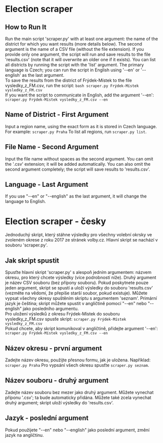 # Election scraper

## How to Run It
Run the main script 'scraper.py' with at least one argument: the name of the district for which you want results (more details below). The second argument is the name of a CSV file (without the file extension). If you provide only one argument, the script will run and save results to the file 'results.csv' (note that it will overwrite an older one if it exists). You can list all districts by running the script with the 'list' argument. The primary language is Czech; you can run the script in English using '--en' or '--english' as the last argument.<br>
To save the results from the district of Frýdek-Místek to the file vysledky_z_FM.csv, run the script: 
```bash scraper.py Frýdek-Místek vysledky_z_FM.csv```<br>
If you want the script to communicate in English, add the argument '--en': 
```scraper.py Frýdek-Místek vysledky_z_FM.csv --en```

## Name of District - First Argument
Input a region name, using the exact form as it is stored in Czech language. For example: ```scraper.py Praha```
To list all regions, run ```scraper.py list```.

## File Name - Second Argument
Input the file name without spaces as the second argument. You can omit the '.csv' extension; it will be added automatically. You can also omit the second argument completely; the script will save results to 'results.csv'.

## Language - Last Argument
If you use "--en" or "--english" as the last argument, it will change the language to English.

# Election scraper - česky

Jednoduchý skript, který stáhne výsledky pro všechny volební okrsky ve zvoleném okrese z roku 2017 ze stránek volby.cz. Hlavní skript se nachází v souboru 'scraper.py'.

## Jak skript spustit
Spusťte hlavní skript 'scraper.py' s alespoň jedním argumentem: názvem okresu, pro který chcete výsledky (více podrobností níže). Druhý argument je název CSV souboru (bez přípony souboru). Pokud poskytnete pouze jeden argument, skript se spustí a uloží výsledky do souboru 'results.csv' (vezměte na vědomí, že přepíše starší soubor, pokud existuje). Můžete vypsat všechny okresy spuštěním skriptu s argumentem 'seznam'. Primární jazyk je čeština; skript můžete spustit v angličtině pomocí "--en" nebo "--english" jako posledního argumentu.<br>
Pro uložení výsledků z okresu Frýdek-Místek do souboru vysledky_z_FM.csv spusťe skript: ```scraper.py Frýdek-Místek vysledky_z_FM.csv```<br>
Pokud chcete, aby skript komunikoval v angličtině, přidejte argument '--en': ```scraper.py Frýdek-Místek vysledky_z_FM.csv --en```

## Název okresu - první argument
Zadejte název okresu, použijte přesnou formu, jak je uložena. Například: ```scraper.py Praha```
Pro vypsání všech okresu spusťte ```scraper.py seznam```.

## Název souboru - druhý argument
Zadejte název souboru bez mezer jako druhý argument. Můžete vynechat příponu '.csv'; ta bude automaticky přidána. Můžete také zcela vynechat druhý argument; skript uloží výsledky do 'results.csv'.

## Jazyk - poslední argument
Pokud použijete "--en" nebo "--english" jako poslední argument, změní jazyk na angličtinu.